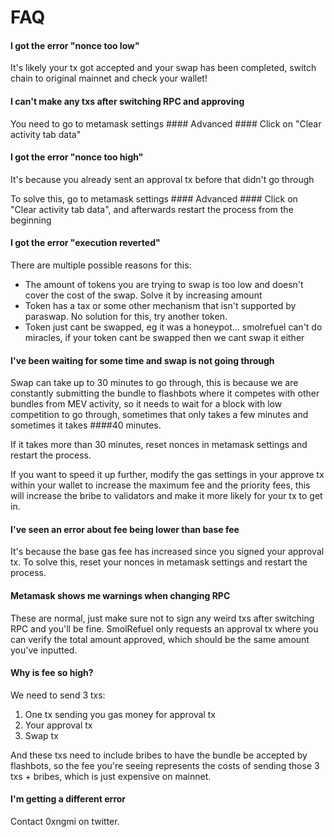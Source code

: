 # FAQ
#### I got the error "nonce too low"
It's likely your tx got accepted and your swap has been completed, switch chain to original mainnet and check your wallet!

#### I can't make any txs after switching RPC and approving
You need to go to metamask settings #### Advanced #### Click on "Clear activity tab data"

#### I got the error "nonce too high"
It's because you already sent an approval tx before that didn't go through

To solve this, go to metamask settings #### Advanced #### Click on "Clear activity tab data", and afterwards restart the process from the beginning

#### I got the error "execution reverted"
There are multiple possible reasons for this:
- The amount of tokens you are trying to swap is too low and doesn't cover the cost of the swap. Solve it by increasing amount
- Token has a tax or some other mechanism that isn't supported by paraswap. No solution for this, try another token.
- Token just cant be swapped, eg it was a honeypot... smolrefuel can't do miracles, if your token cant be swapped then we cant swap it either

#### I've been waiting for some time and swap is not going through
Swap can take up to 30 minutes to go through, this is because we are constantly submitting the bundle to flashbots where it competes with other bundles from MEV activity, so it needs to wait for a block with low competition to go through, sometimes that only takes a few minutes and sometimes it takes ####40 minutes.

If it takes more than 30 minutes, reset nonces in metamask settings and restart the process.

If you want to speed it up further, modify the gas settings in your approve tx within your wallet to increase the maximum fee and the priority fees, this will increase the bribe to validators and make it more likely for your tx to get in.

#### I've seen an error about fee being lower than base fee
It's because the base gas fee has increased since you signed your approval tx. To solve this, reset your nonces in metamask settings and restart the process.

#### Metamask shows me warnings when changing RPC
These are normal, just make sure not to sign any weird txs after switching RPC and you'll be fine. SmolRefuel only requests an approval tx where you can verify the total amount approved, which should be the same amount you've inputted.

#### Why is fee so high?
We need to send 3 txs:
1. One tx sending you gas money for approval tx
2. Your approval tx
3. Swap tx

And these txs need to include bribes to have the bundle be accepted by flashbots, so the fee you're seeing represents the costs of sending those 3 txs + bribes, which is just expensive on mainnet.

#### I'm getting a different error
Contact 0xngmi on twitter.
